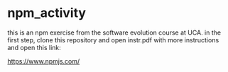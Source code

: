 # npm_activity
this is an npm exercise from the software evolution course at UCA. 
in the first step, clone this repository and open instr.pdf with more instructions and open this link:

https://www.npmjs.com/
